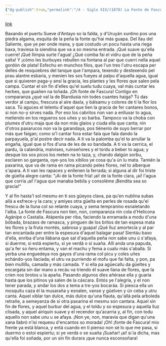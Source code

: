 ```yaml
---
{"dg-publish":true,"permalink":"/4 - Siglo XIX/(1878) La Fonte de Fascura/","tags":["#Siglo_19","central","Xuan_Acebal","escrito","Oviedo","poema"]}
---
```


[link](https://asturies.com/cavedaynava/fonte.txt)

Baxando el puertu Sueve
d'Antayo so la falda,
y d'Uruyán xuntino
pos una piedra algama,
esquita de la peña
la fonte qu'hai más guapa.
   Del llau del Saliente,
que ye per onde mana,
y que costudo un pocu
hasta una riega baxa,
traviesa la siendina
que va a so mesma entrada.
   ¡Qué suave qu'ella cuerre!
¡Qué llimpia surte l'agua!
¿Qué comba fai el vidru
que de la peña salta!
Y ¡cómo les burbuyes
rebullen na fontana
al par que cuerri nella
aquel gordón de plata!
   Esfechu en munchos filos,
que l'un tres l'utru escapa
per delles de resquiebres
del tanque que l'ampara,
texendo y destexendo
pel prau alantre esbaria,
y menien les sos fueyes
al palpu d'aquella agua,
igual que si quixeren
paga-y ansí la gracia,
les plantes y les flores
que salen pela campa.
Cuntar el sin fin d'elles
qu'el suelu tudu cuaya,
val más cuntar les herbes,
que guañen na toñada.
   ¡Oh fonte de Fascura!
Contigo en comparanza
¿qué val la de Blandusia
nin todes cuantes haiga?
   Tú das verdor al campu,
frescura al aire dasla,
y bálsamu y colores
de ti la flor los saca.
   Tú aguces el telentu
d'aquel que tien la gracia
de fer cantares bonos,
si non no-y sirves nada.
   Por eso los cabritos
non van a enlluxar to agua,
metiendo en tos regueros
sos uñes y so barba.
   Tampoco va la choba
con plumes d'utru maja
que da non más glaíos
y ciuda ella que canta;
nin d'otros paxarucos
non va la garandaya,
pos tiénenlo de suyo
berrar por más que faigan;
como si'l cantar fora
estar fala que fala
dando la parpayuela,
p'al postre decir nada.
   A ti va la palomba
qu'el to arrullar la engaña,
igual que si fos d'una
de les de so bandada.
   A ti va la cerrica,
el pardu, la calandria,
malvises, ruinseñores
y el tordu a beber to agua;
y desque los sos picos
los meten na to taza,
y, chando dalgún sorbu,
esclaren so garganta,
oye-yos los xiblíos
ye cosa qu'a ún lu mata.
   Tamién la paxarina,
que va de rama en rama
picando peles flores,
nel to alberque s'apara.
   A ti van les rapaces
y enllenen la ferrada;
si alguna al dir foi triste
de güelta alegre canta:
   "¡Ai de la fonte fría!
¡ai! de la fonte clara,
¡ai! l'agua que corría
¡ai! l'agua que manaba
bebíla y consoléme
¡Bendita sea so gracia!"
 
   Y al fin hasta'l sol mesmu
en ti sos güeyos clava,
pa qu'en nublina subas
allá a esfrece-y la cara;
y amiyes otra güelta
en perles de rosada
qu'el frescu de la lluna
col so relante cuaya,
y sema tempranino
esnaletando l'alba.
   La fonte de Fascura
non tien, non, comparanza
nin cola d'Helicona
Agánipe o Castalia.
   Atápenla per riba,
faciendo la enramada
a modu d'una bóbada,
brazaos de ramasca,
y pinguen de los britos
de tan espesa mata
les flores y la fruta
montés, sabrosa y guapa!
¡Qué lluz amortecía
y al par tan encantada
per entre la espesura
d'aquel balagar pasa!
   Sientáu baxo d'ella,
enriba d'una llábana
que sal d'aquella peña
non sabe unu ú s'afaya,
si duerme, si está espiertu,
si ye verdá o si suaña.
   Allí anda una papuda,
qu'a fer so ñeru entama,
y van el machu y fema
a cualu más s'aballa.
   Si yerba una enguedeya
nos gayos d'una rama
col picu y coles uñes
echándo-yos llaciada;
el utru va purriendo
el mofu que fai falta,
y pon, pa bien mullillu,
camada y más camada.
   Y si ella pa agüecallu
da güeltes y escargata
sin dar mano a recáu
va triendo él suave llana
de flores, que la críen
nos brotos u la apaña.
   Pasando algunos díes
añérase ella y guaria
hasta que los pitinos
yá salen de la cáscara.
   Entós ye l'alegría,
y el non tener parada,
y andar los dos a tema
a tre-yos bocaráa.
Si piesca ella un mosquitu
caza él la musaraña
y esnalen, vanse y güelven
y ún ceba y utru canta.
   Aquel xiblar tan dulce,
más dulce qu'una flauta,
qu'allá pela arboleda
retrañe, a semeyanza
de si otra paxarina
el mesmu son cantara.
   Aquel sin fin de flores,
y aquel burbur del agua,
y el toldu y so espesura
y aquella lluz clisada,
y aquel airiquín suave
y el recendor qu'acarria
y, al fin, con todu aquello
non sabe unu u se afaya.
   ¡Non ye, non, maravía
que digan qu'una xana
llabró n'isi requexu
d'encantos so morada!
   ¡Oh! ¡fonte de Fascura!
mio frente ya está blanca,
y entá cuando en ti pienso
non sé lo que me pasa,
si duermo o estoi espiertu;
si ye verdá o se suaña
   ¡Suañar! ¡ai! si la dicha,
mas qu'ella foi soñada,
por un sin fin durara
¡que nunca esconsoñara!